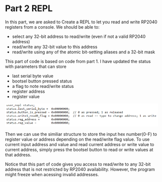 # Part 2 REPL

In this part, we are asked to Create a REPL to let you read and write RP2040 registers from a console. We should be able to:

- select any 32-bit address to read/write (even if not a valid RP2040 address)
- read/write any 32-bit value to this address
- read/write using any of the atomic bit-setting aliases and a 32-bit mask

This part of code is based on code from part 1. I have updated the status with parameters that can store 

- last serial byte value
- bootsel button pressed status
- a flag to note read/write status
- register address
- register value

![alt txt](https://github.com/shux3/ese5190_lab2B_full/blob/main/02_repl/media/status.PNG)

Then we can use the similiar structure to store the input hex number(0-F) to register value or address depending on the read/write flag value. To use current input address and value and read current address or write value to current address, simply press the bootsel button to read or write values at that address.

Notice that this part of code gives you access to read/write to any 32-bit address that is not restricted by RP2040 availability. However, the program might freeze when acessing invalid addresses.

